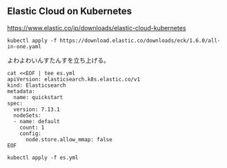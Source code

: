## Elastic Cloud on Kubernetes

https://www.elastic.co/jp/downloads/elastic-cloud-kubernetes

```
kubectl apply -f https://download.elastic.co/downloads/eck/1.6.0/all-in-one.yaml
```

よわよわいんすたんすを立ち上げる。

```
cat <<EOF | tee es.yml
apiVersion: elasticsearch.k8s.elastic.co/v1
kind: Elasticsearch
metadata:
  name: quickstart
spec:
  version: 7.13.1
  nodeSets:
  - name: default
    count: 1
    config:
      node.store.allow_mmap: false
EOF

kubectl apply -f es.yml
```
